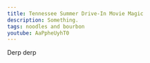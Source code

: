 ```yaml
---
title: Tennessee Summer Drive-In Movie Magic
description: Something.
tags: noodles and bourbon
youtube: AaPpheUyhT0
---
```


Derp derp
